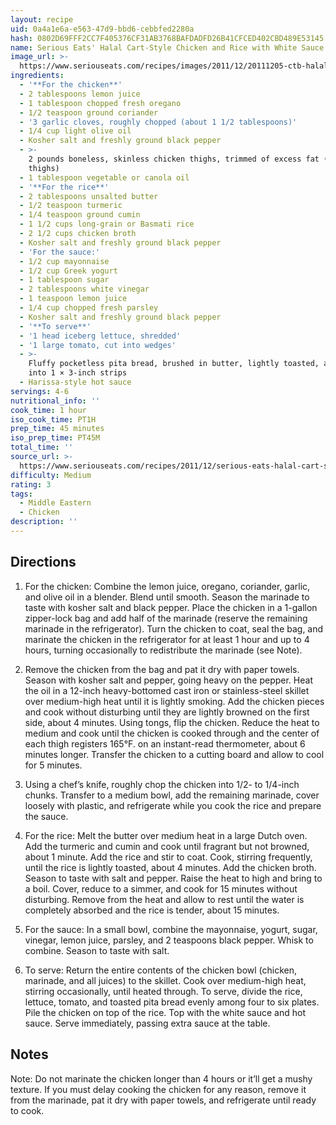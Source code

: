 ```yaml
---
layout: recipe
uid: 0a4a1e6a-e563-47d9-bbd6-cebbfed2280a
hash: 0802D69FFF2CC7F405376CF31AB3768BAFDADFD26B41CFCED402CBD489E53145
name: Serious Eats' Halal Cart-Style Chicken and Rice with White Sauce
image_url: >-
  https://www.seriouseats.com/recipes/images/2011/12/20111205-ctb-halal-chicken-rice-primary-200x150.jpg
ingredients:
  - '**For the chicken**'
  - 2 tablespoons lemon juice
  - 1 tablespoon chopped fresh oregano
  - 1/2 teaspoon ground coriander
  - '3 garlic cloves, roughly chopped (about 1 1/2 tablespoons)'
  - 1/4 cup light olive oil
  - Kosher salt and freshly ground black pepper
  - >-
    2 pounds boneless, skinless chicken thighs, trimmed of excess fat (6 to 8
    thighs)
  - 1 tablespoon vegetable or canola oil
  - '**For the rice**'
  - 2 tablespoons unsalted butter
  - 1/2 teaspoon turmeric
  - 1/4 teaspoon ground cumin
  - 1 1/2 cups long-grain or Basmati rice
  - 2 1/2 cups chicken broth
  - Kosher salt and freshly ground black pepper
  - 'For the sauce:'
  - 1/2 cup mayonnaise
  - 1/2 cup Greek yogurt
  - 1 tablespoon sugar
  - 2 tablespoons white vinegar
  - 1 teaspoon lemon juice
  - 1/4 cup chopped fresh parsley
  - Kosher salt and freshly ground black pepper
  - '**To serve**'
  - '1 head iceberg lettuce, shredded'
  - '1 large tomato, cut into wedges'
  - >-
    Fluffy pocketless pita bread, brushed in butter, lightly toasted, and cut
    into 1 × 3-inch strips
  - Harissa-style hot sauce
servings: 4-6
nutritional_info: ''
cook_time: 1 hour
iso_cook_time: PT1H
prep_time: 45 minutes
iso_prep_time: PT45M
total_time: ''
source_url: >-
  https://www.seriouseats.com/recipes/2011/12/serious-eats-halal-cart-style-chicken-and-rice-white-sauce-recipe.html
difficulty: Medium
rating: 3
tags:
  - Middle Eastern
  - Chicken
description: ''
---
```

## Directions

1. For the chicken: Combine the lemon juice, oregano, coriander, garlic, and olive oil in a blender. Blend until smooth. Season the marinade to taste with kosher salt and black pepper. Place the chicken in a 1-gallon zipper-lock bag and add half of the marinade (reserve the remaining marinade in the refrigerator). Turn the chicken to coat, seal the bag, and marinate the chicken in the refrigerator for at least 1 hour and up to 4 hours, turning occasionally to redistribute the marinade (see Note).

2. Remove the chicken from the bag and pat it dry with paper towels. Season with kosher salt and pepper, going heavy on the pepper. Heat the oil in a 12-inch heavy-bottomed cast iron or stainless-steel skillet over medium-high heat until it is lightly smoking. Add the chicken pieces and cook without disturbing until they are lightly browned on the first side, about 4 minutes. Using tongs, flip the chicken. Reduce the heat to medium and cook until the chicken is cooked through and the center of each thigh registers 165°F. on an instant-read thermometer, about 6 minutes longer. Transfer the chicken to a cutting board and allow to cool for 5 minutes.

3. Using a chef’s knife, roughly chop the chicken into 1/2- to 1/4-inch chunks. Transfer to a medium bowl, add the remaining marinade, cover loosely with plastic, and refrigerate while you cook the rice and prepare the sauce.

4. For the rice: Melt the butter over medium heat in a large Dutch oven. Add the turmeric and cumin and cook until fragrant but not browned, about 1 minute. Add the rice and stir to coat. Cook, stirring frequently, until the rice is lightly toasted, about 4 minutes. Add the chicken broth. Season to taste with salt and pepper. Raise the heat to high and bring to a boil. Cover, reduce to a simmer, and cook for 15 minutes without disturbing. Remove from the heat and allow to rest until the water is completely absorbed and the rice is tender, about 15 minutes.

5. For the sauce: In a small bowl, combine the mayonnaise, yogurt, sugar, vinegar, lemon juice, parsley, and 2 teaspoons black pepper. Whisk to combine. Season to taste with salt.

6. To serve: Return the entire contents of the chicken bowl (chicken, marinade, and all juices) to the skillet. Cook over medium-high heat, stirring occasionally, until heated through. To serve, divide the rice, lettuce, tomato, and toasted pita bread evenly among four to six plates. Pile the chicken on top of the rice. Top with the white sauce and hot sauce. Serve immediately, passing extra sauce at the table.
## Notes

Note: Do not marinate the chicken longer than 4 hours or it’ll get a mushy texture. If you must delay cooking the chicken for any reason, remove it from the marinade, pat it dry with paper towels, and refrigerate until ready to cook.
